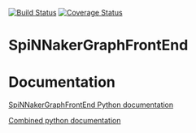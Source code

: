 [![Build Status](https://travis-ci.org/SpiNNakerManchester/SpiNNakerGraphFrontEnd.svg?branch=master)](https://travis-ci.org/SpiNNakerManchester/SpiNNakerGraphFrontEnd)
[![Coverage Status](https://coveralls.io/repos/github/SpiNNakerManchester/SpiNNakerGraphFrontEnd/badge.svg?branch=master)](https://coveralls.io/github/SpiNNakerManchester/SpiNNakerGraphFrontEnd?branch=master)

# SpiNNakerGraphFrontEnd

Documentation
=============
[SpiNNakerGraphFrontEnd Python documentation](http://spinnakergraphfrontend.readthedocs.io)

[Combined python documentation](http://spinnakermanchester.readthedocs.io)
